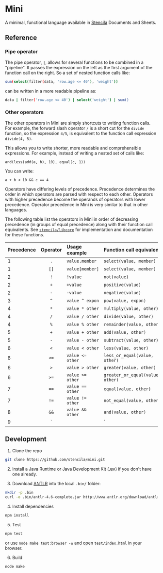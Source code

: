 # Mini

A minimal, functional language available in [Stencila](https://stenci.la) Documents and Sheets.

## Reference

### Pipe operator

The pipe operator, `|`, allows for several functions to be combined in a "pipeline". It passes the expression on the left as the first argument of the function call on the right. So a set of nested function calls like:

```bash
sum(select(filter(data, 'row.age <= 40'), 'weight'))
```

can be written in a more readable pipeline as:

```bash
data | filter('row.age <= 40') | select('weight') | sum()
```

### Other operators

The other operators in Mini are simply shortcuts to writing function calls. For example, the forward slash operator `/` is a short cut for the `divide` function, so the expression `4/5`, is equivalent to the function call expression `divide(4, 5)`. 

This allows you to write shorter, more readable and comprehensible expressions. For example, instead of writing a nested set of calls like:

```
and(less(add(a, b), 10), equal(c, 1))
```

You can write:

```
a + b < 10 && c == 4
```

Operators have differing levels of precedence. Precedence determines the order in which operators are parsed with respect to each other. Operators with higher precedence become the operands of operators with lower precedence. Operator precedence in Mini is very similar to that in other languages.

The following table list the operators in Mini in order of decreasing precedence (in groups of equal precedence) along with their function call equivalents. See [`stencila/libcore`](https://github.com/stencila/libcore) for implementation and documentation for these functions.

Precedence | Operator | Usage example     | Function call equivalent
:--------- | :------: | :-----------      | :---------------------- 
1          | `.`      | `value.member`    | `select(value, member)`
1          | `[]`     | `value[member]`   | `select(value, member)`
2          | `!`      | `!value`          | `not(value)`
2          | `+`      | `+value`          | `positive(value)`
2          | `-`      | `-value`          | `negative(value)`
3          | `^`      | `value ^ expon`   | `pow(value, expon)`
4          | `*`      | `value * other`   | `multiply(value, other)`
4          | `/`      | `value / other`   | `divide(value, other)`
4          | `%`      | `value % other`   | `remainder(value, other)`
5          | `+`      | `value + other`   | `add(value, other)`
5          | `-`      | `value - other`   | `subtract(value, other)`
6          | `<`      | `value < other`   | `less(value, other)`
6          | `<=`     | `value <= other`  | `less_or_equal(value, other)`
6          | `>`      | `value > other`   | `greater(value, other)`
6          | `>=`     | `value >= other`  | `greater_or_equal(value, other)`
7          | `==`     | `value == other`  | `equal(value, other)`
7          | `!=`     | `value != other`  | `not_equal(value, other)`
8          | `&&`     | `value && other`  | `and(value, other)`
9          | `||`     | `value || other`  | `or(value, other)`


## Development

1. Clone the repo

```bash
git clone https://github.com/stencila/mini.git
```

2. Install a Java Runtime or Java Development Kit (`JDK`) if you don't have one already.

3. Download [ANTLR](http://www.antlr.org/download/antlr-4.6-complete.jar) into the local `.bin/` folder:

```bash
mkdir -p .bin
curl -o .bin/antlr-4.6-complete.jar http://www.antlr.org/download/antlr-4.6-complete.jar
```

4. Install dependencies

```bash
npm install
```

5. Test

```bash
npm test
```

or use `node make test:browser -w` and open `test/index.html` in your browser.  


6. Build

```bash
node make
```
